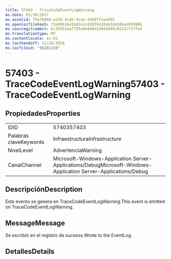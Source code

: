 ```yaml
---
title: 57403 - TraceCodeEventLogWarning
ms.date: 03/30/2017
ms.assetid: f5e7b068-a335-4c4b-9cae-44d0ffeaa595
ms.openlocfilehash: 72e08b16e5b82a1c82659d28ab3de58badd59906
ms.sourcegitcommit: bc293b14af795e0e999e3304dd40c0222cf2ffe4
ms.translationtype: MT
ms.contentlocale: es-ES
ms.lasthandoff: 11/26/2020
ms.locfileid: "96282150"
---
```

# <a name="57403---tracecodeeventlogwarning"></a><span data-ttu-id="bb6e1-102">57403 - TraceCodeEventLogWarning</span><span class="sxs-lookup"><span data-stu-id="bb6e1-102">57403 - TraceCodeEventLogWarning</span></span>

## <a name="properties"></a><span data-ttu-id="bb6e1-103">Propiedades</span><span class="sxs-lookup"><span data-stu-id="bb6e1-103">Properties</span></span>  
  
|||  
|-|-|  
|<span data-ttu-id="bb6e1-104">ID</span><span class="sxs-lookup"><span data-stu-id="bb6e1-104">ID</span></span>|<span data-ttu-id="bb6e1-105">57403</span><span class="sxs-lookup"><span data-stu-id="bb6e1-105">57403</span></span>|  
|<span data-ttu-id="bb6e1-106">Palabras clave</span><span class="sxs-lookup"><span data-stu-id="bb6e1-106">Keywords</span></span>|<span data-ttu-id="bb6e1-107">Infraestructura</span><span class="sxs-lookup"><span data-stu-id="bb6e1-107">Infrastructure</span></span>|  
|<span data-ttu-id="bb6e1-108">Nivel</span><span class="sxs-lookup"><span data-stu-id="bb6e1-108">Level</span></span>|<span data-ttu-id="bb6e1-109">Advertencia</span><span class="sxs-lookup"><span data-stu-id="bb6e1-109">Warning</span></span>|  
|<span data-ttu-id="bb6e1-110">Canal</span><span class="sxs-lookup"><span data-stu-id="bb6e1-110">Channel</span></span>|<span data-ttu-id="bb6e1-111">Microsoft-Windows-Application Server-Applications/Debug</span><span class="sxs-lookup"><span data-stu-id="bb6e1-111">Microsoft-Windows-Application Server-Applications/Debug</span></span>|  
  
## <a name="description"></a><span data-ttu-id="bb6e1-112">Descripción</span><span class="sxs-lookup"><span data-stu-id="bb6e1-112">Description</span></span>  

 <span data-ttu-id="bb6e1-113">Este evento se genera en TraceCodeEventLogWarning.</span><span class="sxs-lookup"><span data-stu-id="bb6e1-113">This event is emitted on TraceCodeEventLogWarning.</span></span>  
  
## <a name="message"></a><span data-ttu-id="bb6e1-114">Message</span><span class="sxs-lookup"><span data-stu-id="bb6e1-114">Message</span></span>  

 <span data-ttu-id="bb6e1-115">Se escribió en el registro de sucesos.</span><span class="sxs-lookup"><span data-stu-id="bb6e1-115">Wrote to the EventLog.</span></span>  
  
## <a name="details"></a><span data-ttu-id="bb6e1-116">Detalles</span><span class="sxs-lookup"><span data-stu-id="bb6e1-116">Details</span></span>
